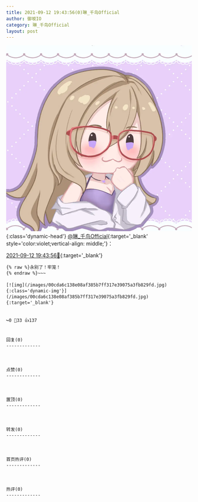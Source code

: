 ```yaml
---
title: 2021-09-12 19:43:56(0)琳_千鸟Official
author: 御坂IO
category: 琳_千鸟Official
layout: post
---
```


![img](/images/c0a88f85ebd0d056f37b114e0748e69556c8b488.jpg){:class='dynamic-head'}
[@琳_千鸟Official](https://space.bilibili.com/1620923329/dynamic){:target='_blank' style='color:violet;vertical-align: middle;'}：

[2021-09-12 19:43:56🔗](https://t.bilibili.com/569549754795458679){:target='_blank'}

~~~
{% raw %}永别了！牢笼！
{% endraw %}~~~

[![img](/images/00cda6c138e08af385b7ff317e39075a3fb829fd.jpg){:class='dynamic-img'}](/images/00cda6c138e08af385b7ff317e39075a3fb829fd.jpg){:target='_blank'}


↪️0 💬33 👍137


回复(0)
-------------



点赞(0)
-------------



置顶(0)
-------------



转发(0)
-------------



首页热评(0)
-------------



热评(0)
-------------



